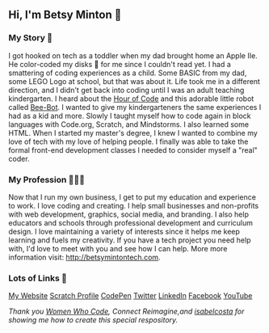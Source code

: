 <h2>Hi, I'm Betsy Minton 👋 </h2>

<h3>My Story 📖</h3> 
<p>I got hooked on tech as a toddler when my dad brought home an Apple IIe. He color-coded my disks 💾 for me since I couldn't read yet. I had a smattering of coding experiences as a child.  Some BASIC from my dad, some LEGO Logo at school, but that was about it.  Life took me in a different direction, and I didn't get back into coding until I was an adult teaching kindergarten.  I heard about the <a href="https://hourofcode.com/us" target="_blank">Hour of Code</a> and this adorable little robot called <a href="https://www.terrapinlogo.com/bee-bot-family.html" target="_blank">Bee-Bot</a>.  I wanted to give my kindergarteners the same experiences I had as a kid and more.  Slowly I taught myself how to code again in block languages with Code.org, Scratch, and Mindstorms.  I also learned some HTML.  When I started my master's degree, I knew I wanted to combine my love of tech with my love of helping people.  I finally was able to take the formal front-end development classes I needed to consider myself a "real" coder.</p>
<h3>My Profession 👩🏼‍💻</h3>
<p>Now that I run my own business, I get to put my education and experience to work.  I love coding and creating.  I help small businesses and non-profits with web development, graphics, social media, and branding.  I also help educators and schools through professional development and curriculum design.  I love maintaining a variety of interests since it helps me keep learning and fuels my creativity.  If you have a tech project you need help with, I'd love to meet with you and see how I can help. More more information visit: <a href="https://betsymintontech.com">http://betsymintontech.com</a>.</p>
<h3>Lots of Links 🔗</h3>
<a href="https://betsymintontech.com">My Website</a>
<a href="https://scratch.mit.edu/users/superbetsy/">Scratch Profile</a>
<a href="https://codepen.io/betsyminton">CodePen</a>
<a href="https://twitter.com/betsymintontech">Twitter</a>
<a href="https://www.linkedin.com/in/betsyminton/">LinkedIn</a>
<a href="https://www.facebook.com/betsymintontech">Facebook</a>
<a href="https://www.youtube.com/channel/UCxdfs-vmtxQ5ImoYj2IzGmw">YouTube</a>  
  
<p2><i>Thank you <a href="https://www.womenwhocode.com/" target="_blank">Women Who Code</a>, Connect Reimagine,and <a href="https://github.com/isabelcosta/" target="_blank">isabelcosta</a> for showing me how to create this special respository.</i></p>
